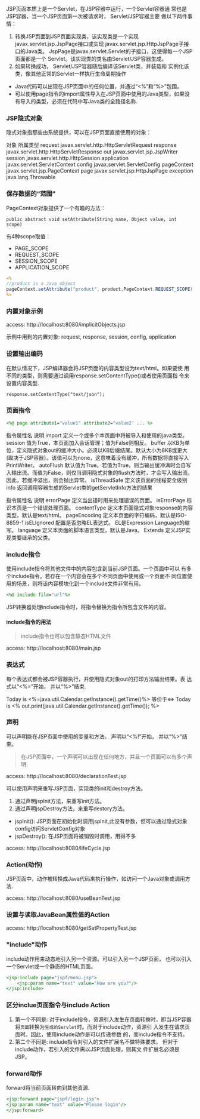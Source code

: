 JSP页面本质上是一个Servlet，在JSP容器中运行，一个Servlet容器通
常也是JSP容器，当一个JSP页面第一次被请求时， Servlet/JSP容器主要
做以下两件事情：

1. 转换JSP页面到JSP页面实现类，该实现类是一个实现javax.servlet.jsp.JspPage接口或实现
javax.servlet.jsp.HttpJspPage子接口的Java类。 JspPage是javax.servlet.Servlet的子接口，这使得每一个JSP页面都是一个
Servlet。该实现类的类名由Servlet/JSP容器生成。
2. 如果转换成功， Servlet/JSP容器随后编译该Servlet类，并装载和
实例化该类，像其他正常的Servlet一样执行生命周期操作

* Java代码可以出现在JSP页面中的任何位置，并通过“<%”和“%>”包围。
* 可以使用page指令的import属性导入在JSP页面中使用的Java类型，如果没
有导入的类型，必须在代码中写Java类的全路径名称.

### JSP隐式对象

隐式对象指那些由系统提供，可以在JSP页面直接使用的对象：

对象          所属类型
request     javax.servlet.http.HttpServletRequest
response    javax.servlet.http.HttpServletResponse
out         javax.servlet.jsp.JspWriter
session     javax.servlet.http.HttpSession
application javax.servlet.ServletContext
config      javax.servlet.ServletConfig
pageContext javax.servlet.jsp.PageContext
page        javax.servlet.jsp.HttpJspPage
exception   java.lang.Throwable

### 保存数据的“范围”

PageContext对象提供了一个有趣的方法：

`public abstract void setAttribute(String name, Object value, int scope)`

有4种scope取值：

* PAGE_SCOPE
* REQUEST_SCOPE
* SESSION_SCOPE
* APPLICATION_SCOPE

```jsp
<%
//product is a Java object
pageContext.setAttribute("product", product,PageContext.REQUEST_SCOPE);
%>
```

### 内置对象示例

access: http://localhost:8080/implicitObjects.jsp

示例中用到的内置对象: request, response, session, config, application

### 设置输出编码

在默认情况下，JSP编译器会将JSP页面的内容类型设为text/html。如果要使
用不同的类型，则需要通过调用response.setContentType()或者使用页面指
令来设置内容类型.

`response.setContentType("text/json");`

### 页面指令

```jsp
<%@ page attribute1="value1" attribute2="value2" ... %>
```

指令属性名 说明
import    定义一个或多个本页面中将被导入和使用的java类型。
session   值为True，本页面加入会话管理；值为False则相反。
buffer    以KB为单位，定义隐式对象out的缓冲大小。必须以KB后缀结尾。默认大小为8KB或更大(取决于JSP容器）。该值可以为none，这意味着没有缓冲，所有数据将直接写入PrintWriter。
autoFlush 默认值为True。若值为True，则当输出缓冲满时会自写入输出流。而值为False，则仅当调用隐式对象的flush方法时，才会写入输出流。因此，若缓冲溢出，则会抛出异常。
isThreadSafe 定义该页面的线程安全级别
info      返回调用容器生成的Servlet类的getServletInfo方法的结果

指令属性名 说明
errorPage    定义当出错时用来处理错误的页面。
isErrorPage  标识本页是一个错误处理页面。
contentType  定义本页面隐式对象response的内容类型，默认是text/html。
pageEncoding 定义本页面的字符编码，默认是ISO-8859-1
isELIgnored  配置是否忽略EL表达式。 EL是Expression Language的缩写。
language     定义本页面的脚本语言类型，默认是Java。
Extends      定义JSP实现类要继承的父类。

### include指令

使用include指令将其他文件中的内容包含到当前JSP页面。一个页面中可以
有多个include指令。若存在一个内容会在多个不同页面中使用或一个页面不
同位置使用的场景，则将该内容模块化到一个include文件非常有用。

```jsp
<%@ include file="url"%>
```

JSP转换器处理include指令时，将指令替换为指令所包含文件的内容。

#### include指令的用法

>include指令也可以包含静态HTML文件

access: http://localhost:8080/main.jsp

### 表达式

每个表达式都会被JSP容器执行，并使用隐式对象out的打印方法输出结果。表
达式以“<%=”开始， 并以“%>”结束.

Today is <%=java.util.Calendar.getInstance().getTime()%> 等价于<=>
Today is <% out.print(java.util.Calendar.getInstance().getTime()); %>

### 声明

可以声明能在JSP页面中使用的变量和方法。 声明以“<%!”开始，
并以“%>”结束。

>在JSP页面中，一个声明可以出现在任何地方，并且一个页面可以有多个声明.

access: http://localhost:8080/declarationTest.jsp

可以使用声明来重写JSP页面，实现类的init和destroy方法。

1. 通过声明jspInit方法，来重写init方法。
2. 通过声明jspDestroy方法，来重写destory方法。

* jspInit(): JSP页面在初始化时调用jspInit,此没有参数，但可以通过隐式对象config访问ServletConfig对象
* jspDestroy(): 在JSP页面将被销毁时调用，用得不多

access: http://localhost:8080/lifeCycle.jsp

### Action(动作)

JSP页面中，动作被转换成Java代码来执行操作，如访问一个Java对象或调用方
法.

access: http://localhost:8080/useBeanTest.jsp

### 设置与读取JavaBean属性值的Action

access: http://localhost:8080/getSetPropertyTest.jsp

### "include"动作

include动作用来动态地引入另一个资源。可以引入另一个JSP页面，
也可以引入一个Servlet或一个静态的HTML页面。

```jsp
<jsp:include page="jspf/menu.jsp">
    <jsp:param name="text" value="How are you?"/>
</jsp:include>
```

### 区分inclue页面指令与include Action

1. 第一个不同是: 对于include指令，资源引入发生在页面转换时，即当JSP容器
将`页面`转换为`生成的Servlet`时。而对于include动作，资源引
入发生在请求页面时。因此，使用include动作是可以传递参数
的，而include指令不支持。
2. 第二个不同是: include指令对引入的文件扩展名不做特殊要求。
但对于include动作，若引入的文件需以JSP页面处理，则其文
件扩展名必须是JSP。

### forward动作

forward将当前页面转向到其他资源.

```jsp
<jsp:forward page="jspf/login.jsp">
<jsp:param name="text" value="Please login"/>
</jsp:forward>
```

